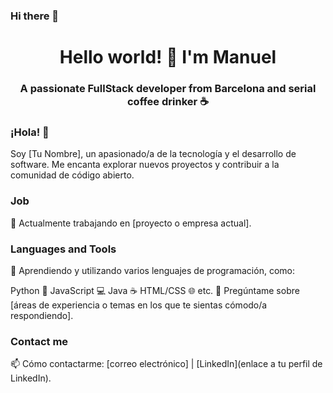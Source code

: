### Hi there 👋

<h1 align="center">Hello world! 👋 I'm Manuel</h1>
<h3 align="center">A passionate FullStack developer from Barcelona and serial coffee drinker ☕️</h3>

### ¡Hola! 👋
Soy [Tu Nombre], un apasionado/a de la tecnología y el desarrollo de software. Me encanta explorar nuevos proyectos y contribuir a la comunidad de código abierto.

### Job
🔭 Actualmente trabajando en [proyecto o empresa actual].

### Languages and Tools
🌱 Aprendiendo y utilizando varios lenguajes de programación, como:

Python 🐍
JavaScript 💻
Java ☕️
HTML/CSS 🌐
etc.
💬 Pregúntame sobre [áreas de experiencia o temas en los que te sientas cómodo/a respondiendo].

### Contact me
📫 Cómo contactarme: [correo electrónico] | [LinkedIn](enlace a tu perfil de LinkedIn).

<!--
**manump97/manump97** is a ✨ _special_ ✨ repository because its `README.md` (this file) appears on your GitHub profile.

Here are some ideas to get you started:

- 🔭 I’m currently working on ...
- 🌱 I’m currently learning ...
- 👯 I’m looking to collaborate on ...
- 🤔 I’m looking for help with ...
- 💬 Ask me about ...
- 📫 How to reach me: ...
- 😄 Pronouns: ...
- ⚡ Fun fact: ...
-->
